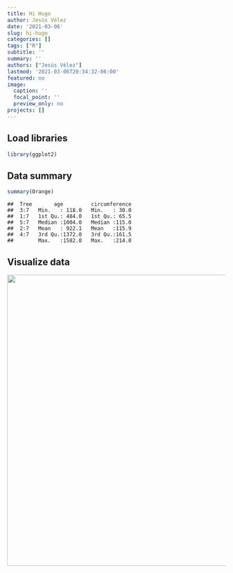 ```yaml
---
title: Hi Hugo
author: Jesús Vélez
date: '2021-03-06'
slug: hi-hugo
categories: []
tags: ["R"]
subtitle: ''
summary: ''
authors: ["Jesús Vélez"]
lastmod: '2021-03-06T20:34:32-06:00'
featured: no
image:
  caption: ''
  focal_point: ''
  preview_only: no
projects: []
---
```


## Load libraries


```r
library(ggplot2)
```

## Data summary


```r
summary(Orange)
```

```
##  Tree       age         circumference  
##  3:7   Min.   : 118.0   Min.   : 30.0  
##  1:7   1st Qu.: 484.0   1st Qu.: 65.5  
##  5:7   Median :1004.0   Median :115.0  
##  2:7   Mean   : 922.1   Mean   :115.9  
##  4:7   3rd Qu.:1372.0   3rd Qu.:161.5  
##        Max.   :1582.0   Max.   :214.0
```

## Visualize data

<img src="{{< blogdown/postref >}}index_files/figure-html/unnamed-chunk-3-1.png" width="672" />


